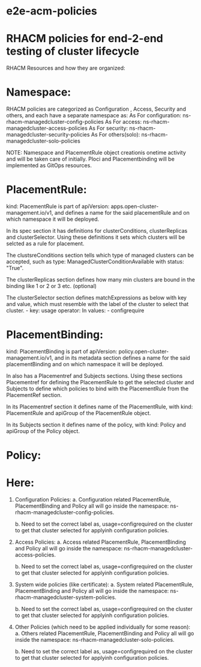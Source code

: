 # e2e-acm-policies
RHACM policies for end-2-end testing of cluster lifecycle
==========================================================

RHACM Resources and how they are organized:

Namespace:
==========
RHACM policies are categorized as Configuration , Access, Security and others, and each have a separate namespace as:
As For configuration: ns-rhacm-managedcluster-config-policies
As For access: ns-rhacm-managedcluster-access-policies
As For security: ns-rhacm-managedcluster-security-policies
As For others(solo): ns-rhacm-managedcluster-solo-policies

NOTE: Namespace and PlacementRule object creationis onetime activity and will be taken care of initially.
      Ploci and Placementbinding will be implemented as GitOps resources.

PlacementRule:
==============
kind: PlacementRule is part of apiVersion: apps.open-cluster-management.io/v1, and defines a name for the said placementRule and on which namespace it will be deployed.

In its spec section it has definitions for clusterConditions, clusterReplicas and clusterSelector. Using these definitions it sets which clusters will be selcted as a rule for placement.

The clustsreConditions section tells which type of managed clusters can be accepted, such as type: ManagedClusterConditionAvailable with status: "True".

The clusterReplicas section defines how many min clusters are bound in the binding like 1 or 2 or 3 etc. (optional)

The clusterSelector section defines matchExpressions as below with key and value, which must resemble with the label of the cluster to select that cluster.
    - key: usage
      operator: In
      values:
      - configrequire

PlacementBinding:
==================
kind: PlacementBinding is part of apiVersion: policy.open-cluster-management.io/v1, and in its metadata section defines a name for the said placementBinding and on which namespace it will be deployed.

In also has a Placementref and Subjects sections. Using these sections Placementref for defining the PlacementRule to get the selected cluster and Subjects to define which policies to bind with the PlacementRule from the PlacementRef section.

In its Placementref section it defines name of the PlacementRule, with kind: PlacementRule and apiGroup of the PlacementRule object.

In its Subjects section it defines name of the policy, with kind: Policy and apiGroup of the Policy object.

Policy:
=======


Here:
=====
1. Configuration Policies:
   a. Configuration related PlacementRule, PlacementBinding and Policy all will go inside the namespace: ns-rhacm-managedcluster-config-policies.

   b. Need to set the correct label as, usage=configrequired on the cluster to get that cluster selected for applyinh configuration policies.

2. Access Policies:
   a. Access related PlacementRule, PlacementBinding and Policy all will go inside the namespace: ns-rhacm-managedcluster-access-policies.

   b. Need to set the correct label as, usage=configrequired on the cluster to get that cluster selected for applyinh configuration policies.

3. System wide policies (like certificate):
   a. System related PlacementRule, PlacementBinding and Policy all will go inside the namespace: ns-rhacm-managedcluster-system-policies.

   b. Need to set the correct label as, usage=configrequired on the cluster to get that cluster selected for applyinh configuration policies.

4. Other Policies (which need to be applied individually for some reason):
   a. Others related PlacementRule, PlacementBinding and Policy all will go inside the namespace: ns-rhacm-managedcluster-solo-policies.
   
   b. Need to set the correct label as, usage=configrequired on the cluster to get that cluster selected for applyinh configuration policies.
